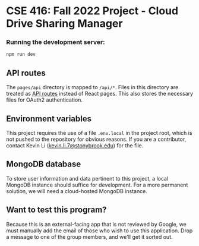 # CSE 416: Fall 2022 Project - Cloud Drive Sharing Manager

### Running the development server:
```bash
npm run dev
```

## API routes
The `pages/api` directory is mapped to `/api/*`. Files in this directory are treated as [API routes](https://nextjs.org/docs/api-routes/introduction) instead of React pages. This also stores the necessary files for OAuth2 authentication.

## Environment variables
This project requires the use of a file `.env.local` in the project root, which is not pushed to the repository for obvious reasons. If you are a contributor, contact Kevin Li (kevin.li.7@stonybrook.edu) for the file.

## MongoDB database
To store user information and data pertinent to this project, a local MongoDB instance should suffice for development. For a more permanent solution, we will need a cloud-hosted MongoDB instance.

## Want to test this program?
Because this is an external-facing app that is not reviewed by Google, we must manually add the email of those who wish to use this application. Drop a message to one of the group members, and we'll get it sorted out.